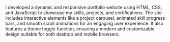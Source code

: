 I developed a dynamic and responsive portfolio website using HTML, CSS, and JavaScript to showcase my skills, projects, and certifications. The site includes interactive elements like a project carousel, animated skill progress bars, and smooth scroll animations for an engaging user experience. It also features a theme toggle function, ensuring a modern and customizable design suitable for both desktop and mobile browsers.
